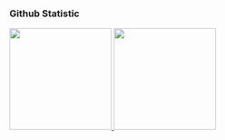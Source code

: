 ### Github Statistic
<p align="left">
<a href="https://github.com/Jnckk">
  <img height="180em" src="https://github-readme-stats-eight-theta.vercel.app/api?username=Jnckk&show_icons=true&theme=algolia&include_all_commits=true&count_private=true"/>
  <img height="180em" src="https://github-readme-stats-eight-theta.vercel.app/api/top-langs/?username=Jnckk&layout=compact&langs_count=8&theme=algolia"/>
</a>
</p>
